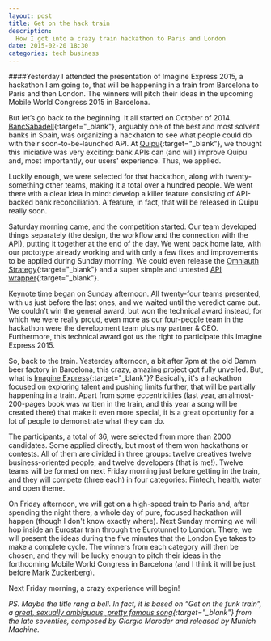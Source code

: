 ```yaml
---
layout: post
title: Get on the hack train
description:
  How I got into a crazy train hackathon to Paris and London
date: 2015-02-20 18:30
categories: tech business
---
```


####Yesterday I attended the presentation of Imagine Express 2015, a hackathon I am going to, that will be happening in a train from Barcelona to Paris and then London. The winners will pitch their ideas in the upcoming Mobile World Congress 2015 in Barcelona.

But let’s go back to the beginning. It all started on October of 2014. [BancSabadell](https://www.bancsabadell.com){:target="_blank"},
arguably one of the best and most solvent banks in Spain, was organizing a hackhaton to see what people could do with their
soon-to-be-launched API. At [Quipu](https://getquipu.com){:target="_blank"}, we thought this iniciative was very exciting: bank APIs
can (and will) improve Quipu and, most importantly, our users' experience. Thus, we applied.

Luckily enough, we were selected for that hackathon, along with twenty-something other teams, making it a total over a hundred people. We
went there with a clear idea in mind: develop a killer feature consisting of API-backed bank reconciliation. A feature, in fact, that will
be released in Quipu really soon.

Saturday morning came, and the competition started. Our team developed things separately (the design, the workflow and the connection with
the API), putting it together at the end of the day. We went back home late, with our prototype already working and with only a few fixes
and improvements to be applied during Sunday morning. We could even release the
[Omniauth Strategy](https://github.com/quipuapp/omniauth-bancsabadell){:target="_blank"} and a super simple and untested
[API wrapper](https://github.com/quipuapp/bancsabadell-api){:target="_blank"}.

Keynote time began on Sunday afternoon. All twenty-four teams presented, with us just before the last ones, and we waited until the
veredict came out. We couldn’t win the general award, but won the technical award instead, for which we were really proud, even more as
our four-people team in the hackathon were the development team plus my partner & CEO. Furthermore, this technical award got us the right
to participate this Imagine Express 2015.

So, back to the train. Yesterday afternoon, a bit after 7pm at the old Damm beer factory in Barcelona, this crazy, amazing project got
fully unveiled. But, what is [Imagine Express](http://express.imagine.cc/2015/){:target="_blank"}? Basically, it's a hackathon focused
on exploring talent and pushing limits further, that will be partially happening in a train. Apart from some eccentricities (last year,
an almost-200-pages book was written in the train, and this year a song will be created there) that make it even more special, it is a
great oportunity for a lot of people to demonstrate what they can do.

The participants, a total of 36, were selected from more than 2000 candidates. Some applied directly, but most of them won hackathons or
contests. All of them are divided in three groups: twelve creatives twelve business-oriented people, and twelve developers (that is me!).
Twelve teams will be formed on next Friday morning just before getting in the train, and they will compete (three each) in four
categories: Fintech, health, water and open theme.

On Friday afternoon, we will get on a high-speed train to Paris and, after spending the night there, a whole day of pure, focused hackathon
will happen (though I don't know exactly where). Next Sunday morning we will hop inside an Eurostar train through the Eurotunnel to London.
There, we will present the ideas during the five minutes that the London Eye takes to make a complete cycle. The winners from each category
will then be chosen, and they will be lucky enough to pitch their ideas in the forthcoming Mobile World Congress in Barcelona
(and I think it will be just before Mark Zuckerberg).

Next Friday morning, a crazy experience will begin!

*PS. Maybe the title rang a bell. In fact, it is based on “Get on the funk train”, a
[great, sexually ambiguous, pretty famous song](https://www.youtube.com/watch?v=rh5B191zlDo){:target="_blank"}
from the late seventies, composed by Giorgio Moroder and released by Munich Machine.*
